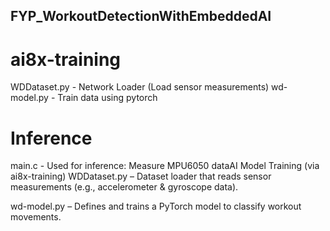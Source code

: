 ## FYP_WorkoutDetectionWithEmbeddedAI

# ai8x-training
WDDataset.py - Network Loader (Load sensor measurements) 
wd-model.py - Train data using pytorch 

# Inference
main.c - Used for inference:
Measure MPU6050 dataAI Model Training (via ai8x-training)
WDDataset.py – Dataset loader that reads sensor measurements (e.g., accelerometer & gyroscope data).

wd-model.py – Defines and trains a PyTorch model to classify workout movements.
